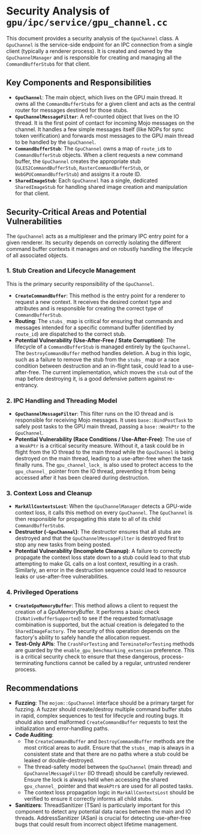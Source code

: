 # Security Analysis of `gpu/ipc/service/gpu_channel.cc`

This document provides a security analysis of the `GpuChannel` class. A `GpuChannel` is the service-side endpoint for an IPC connection from a single client (typically a renderer process). It is created and owned by the `GpuChannelManager` and is responsible for creating and managing all the `CommandBufferStub`s for that client.

## Key Components and Responsibilities

*   **`GpuChannel`**: The main object, which lives on the GPU main thread. It owns all the `CommandBufferStub`s for a given client and acts as the central router for messages destined for those stubs.
*   **`GpuChannelMessageFilter`**: A ref-counted object that lives on the IO thread. It is the first point of contact for incoming Mojo messages on the channel. It handles a few simple messages itself (like NOPs for sync token verification) and forwards most messages to the GPU main thread to be handled by the `GpuChannel`.
*   **`CommandBufferStub`**: The `GpuChannel` owns a map of `route_id`s to `CommandBufferStub` objects. When a client requests a new command buffer, the `GpuChannel` creates the appropriate stub (`GLES2CommandBufferStub`, `RasterCommandBufferStub`, or `WebGPUCommandBufferStub`) and assigns it a route ID.
*   **`SharedImageStub`**: Each `GpuChannel` has a single, dedicated `SharedImageStub` for handling shared image creation and manipulation for that client.

## Security-Critical Areas and Potential Vulnerabilities

The `GpuChannel` acts as a multiplexer and the primary IPC entry point for a given renderer. Its security depends on correctly isolating the different command buffer contexts it manages and on robustly handling the lifecycle of all associated objects.

### 1. Stub Creation and Lifecycle Management

This is the primary security responsibility of the `GpuChannel`.

*   **`CreateCommandBuffer`**: This method is the entry point for a renderer to request a new context. It receives the desired context type and attributes and is responsible for creating the correct type of `CommandBufferStub`.
*   **Routing**: The `stubs_` map is critical for ensuring that commands and messages intended for a specific command buffer (identified by `route_id`) are dispatched to the correct stub.
*   **Potential Vulnerability (Use-After-Free / State Corruption)**: The lifecycle of a `CommandBufferStub` is managed entirely by the `GpuChannel`. The `DestroyCommandBuffer` method handles deletion. A bug in this logic, such as a failure to remove the stub from the `stubs_` map or a race condition between destruction and an in-flight task, could lead to a use-after-free. The current implementation, which moves the `stub` out of the map before destroying it, is a good defensive pattern against re-entrancy.

### 2. IPC Handling and Threading Model

*   **`GpuChannelMessageFilter`**: This filter runs on the IO thread and is responsible for receiving Mojo messages. It uses `base::BindPostTask` to safely post tasks to the GPU main thread, passing a `base::WeakPtr` to the `GpuChannel`.
*   **Potential Vulnerability (Race Conditions / Use-After-Free)**: The use of a `WeakPtr` is a critical security measure. Without it, a task could be in flight from the IO thread to the main thread while the `GpuChannel` is being destroyed on the main thread, leading to a use-after-free when the task finally runs. The `gpu_channel_lock_` is also used to protect access to the `gpu_channel_` pointer from the IO thread, preventing it from being accessed after it has been cleared during destruction.

### 3. Context Loss and Cleanup

*   **`MarkAllContextsLost`**: When the `GpuChannelManager` detects a GPU-wide context loss, it calls this method on every `GpuChannel`. The `GpuChannel` is then responsible for propagating this state to all of its child `CommandBufferStub`s.
*   **Destructor (`~GpuChannel`)**: The destructor ensures that all stubs are destroyed and that the `GpuChannelMessageFilter` is destroyed first to stop any new tasks from being posted.
*   **Potential Vulnerability (Incomplete Cleanup)**: A failure to correctly propagate the context loss state down to a stub could lead to that stub attempting to make GL calls on a lost context, resulting in a crash. Similarly, an error in the destruction sequence could lead to resource leaks or use-after-free vulnerabilities.

### 4. Privileged Operations

*   **`CreateGpuMemoryBuffer`**: This method allows a client to request the creation of a GpuMemoryBuffer. It performs a basic check (`IsNativeBufferSupported`) to see if the requested format/usage combination is supported, but the actual creation is delegated to the `SharedImageFactory`. The security of this operation depends on the factory's ability to safely handle the allocation request.
*   **Test-Only APIs**: The `CrashForTesting` and `TerminateForTesting` methods are guarded by the `enable_gpu_benchmarking_extension` preference. This is a critical security check to ensure that these dangerous, process-terminating functions cannot be called by a regular, untrusted renderer process.

## Recommendations

*   **Fuzzing**: The `mojom::GpuChannel` interface should be a primary target for fuzzing. A fuzzer should create/destroy multiple command buffer stubs in rapid, complex sequences to test for lifecycle and routing bugs. It should also send malformed `CreateCommandBuffer` requests to test the initialization and error-handling paths.
*   **Code Auditing**:
    *   The `CreateCommandBuffer` and `DestroyCommandBuffer` methods are the most critical areas to audit. Ensure that the `stubs_` map is always in a consistent state and that there are no paths where a stub could be leaked or double-destroyed.
    *   The thread-safety model between the `GpuChannel` (main thread) and `GpuChannelMessageFilter` (IO thread) should be carefully reviewed. Ensure the lock is always held when accessing the shared `gpu_channel_` pointer and that `WeakPtr`s are used for all posted tasks.
    *   The context loss propagation logic in `MarkAllContextsLost` should be verified to ensure it correctly informs all child stubs.
*   **Sanitizers**: ThreadSanitizer (TSan) is particularly important for this component to detect any potential data races between the main and IO threads. AddressSanitizer (ASan) is crucial for detecting use-after-free bugs that could result from incorrect object lifetime management.